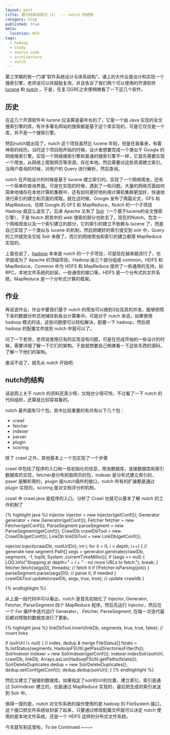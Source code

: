 ```yaml
---
layout: post
title: 源代码阅读笔记（1） --- nutch 的结构
category: blog
published: true
meta:
  location: NJU 
tags:
  - hadoop
  - study
  - source code
  - architecture
  - nutch
---
```


第三学期的有一门课“软件系统设计与体系结构”，课上的大作业是设计和实现一个搜索引擎，老师说可以并鼓励复用，并且告诉了我们两个可以使用的开源软件 [lucene](http://lucene.apache.org/core/) 和 [nutch](https://nutch.apache.org/) 。于是，在复习GRE之余便稍微看了一下这几个软件。

历史
---

在这几个开源软件中 lucene 应该算是最年长的了，它是一个由 Java 实现的全文搜索引擎的库，有许多著名网站的搜索都是基于这个库实现的，可是它仅仅是一个库，并不是一个搜索引擎。

然后nutch就出现了，nutch 这个项目虽然比 lucene 年轻，但是在我看来，有着神奇的经历。当时这个项目刚开始的时候，设计者想要完成一个类似于 Google 的网络搜索引擎。实现一个网络搜索引擎和普通的搜索引擎不一样，它首先需要实现一个爬虫，从网络上爬取网页等资源，存在本地。然后需要对这些资源建立索引。当用户查询的时候，对用户的 Query 进行解析，然后查询。

nutch 在开始设计的时候是基于 lucene 建立索引的，实现了一个网络爬虫，还有一个简单的查询界面。可是在实现的时候，遇到了一些问题。大量的网络页面如何简单地储存在本地计算机集群中，还有如何更好地利用计算机集群更加好，快速地进行索引的建立和页面的爬取。就在这时候，Google 发布了两篇论文，GFS 和 MapReduce。仿照 Google 的 GFS 和 MapReduce，Nutch 的一个子项目 Hadoop 就这么诞生了。后来 Apache 又有了 [Solr](http://lucene.apache.org/solr/)（一个基于lucene的全文搜索引擎），于是 Nutch 把其中的 web 搜索的部分也砍去了。现在的Nutch，包含一个网络爬虫以及一个索引建立的部分，它的索引的建立不依赖与 lucene 了，而是自己实现了一个类似与 lucene 的机制，然后把建好的索引提交到 solr 中，Query 的工作就完全交给 Solr 来做了。而它的网络爬虫和索引的建立都用 MapReduce 实现的。

上面也说了，[hadoop](http://hadoop.apache.org/) 本来是 nutch 的一个子项目，可是现在越来越流行了，也早就成为了 Apache 的顶级项目。Hadoop 由三个部分组成 common，HDFS 和 MapReduce。Common 中为 HDFS 和 MapReduce 提供了一些通用的支持，如 RPC，本地文件系统的封装，一些通信的接口等。HDFS 是一个分布式的文件系统，MapReduce 是一个分布式计算的框架。

作业
----

再说说作业，作业中要我们基于 nutch 的爬虫可以做到3台及其的并发，能够把爬下来的数据分布式地储存到各台计算集中。可是对于 nutch 来说，如果使用 hadoop 模式的话，这些问题便可以轻松解决，配置一下 hadoop，然后把 hadoop 的配置文件放到 nutch 中就可以了。

问了一下老师，老师说使用已有的实现没有问题，可是在完成开始的一些设计的时候，需要详细了解一下它们的架构。于是就想要自己稍微看一下这些东西的源码，了解一下他们的架构。

废话不说了，就先从 nutch 开始吧.

nutch的结构
----------

话说网上关于 nutch 的资料还真少呀，文档也少得可怜，不过看了一下 nutch 的代码组织，还算是比较容易看的。

nutch 最外面有12个包，其中比较重要的有共有以下几个包：

+   crawl
+   fetcher
+   indexer
+   parser
+   plugin
+   scoring

除了 crawl 之外，其他基本上一个包实现了一个步骤

crawl 中包括了程序的入口和一些初始化的信息，爬虫数据库，连接数据库和索引数据库的实现，fetcher是分布抓取网页的包，indexer 是分布式建立索引的，paser 是解析用的，plugin 是nutch插件的接口，nutch 所有的扩展都是通过 plugin 实现的，scoring 是对文档评分的机制。

crawl 中 crawl.java 是程序的入口。分析了 Crawl 也就可以基本了解 nutch 的工作机制了

{% highlight java %}
Injector injector = new Injector(getConf());
Generator generator = new Generator(getConf());
Fetcher fetcher = new Fetcher(getConf());
ParseSegment parseSegment = new ParseSegment(getConf());
CrawlDb crawlDbTool = new CrawlDb(getConf());
LinkDb linkDbTool = new LinkDb(getConf());

injector.inject(crawlDb, rootUrlDir);
int i;
for (i = 0; i < depth; i++) {             // generate new segment
  Path[] segs = generator.generate(crawlDb, segments, -1, topN, System
                         .currentTimeMillis());
  if (segs == null) {
    LOG.info("Stopping at depth=" + i + " - no more URLs to fetch.");
    break;
  }
  fetcher.fetch(segs[0], threads);  // fetch it
  if (!Fetcher.isParsing(job)) {
    parseSegment.parse(segs[0]);    // parse it, if needed
  }
  crawlDbTool.update(crawlDb, segs, true, true); // update crawldb
}

{% endhighlight %}

从上面一段代码中可以看出，nutch 是首先初始化了 Injector, Generator, Fetcher, ParseSegment 四个 MapReduce 程序。然后先运行 Injector，然后在一个 For 循环中迭代运行 Generator， Fetcher, ParseSegment, 在每一次迭代最后都对爬取的数据库进行了更新。

{% highlight java %}
linkDbTool.invert(linkDb, segments, true, true, false); // invert links

if (solrUrl != null) {
  // index, dedup & merge
  FileStatus[] fstats = fs.listStatus(segments, HadoopFSUtil.getPassDirectoriesFilter(fs));
  SolrIndexer indexer = new SolrIndexer(getConf());
  indexer.indexSolr(solrUrl, crawlDb, linkDb, 
    Arrays.asList(HadoopFSUtil.getPaths(fstats)));
  SolrDeleteDuplicates dedup = new SolrDeleteDuplicates();
  dedup.setConf(getConf());
  dedup.dedup(solrUrl);
}
{% endhighlight %}

然后又建立了链接的数据库。如果指定了solr的Url的位置，建立索引。索引是通过 SolrIndexer 建立的，也是通过 MapReduce 实现的，最后把生成的索引发送到 Solr 中。

值得一提的是，nutch 对文件系统的操作使用的是 hadoop 的 FileSystem 接口，这个接口把文件系统给封装了起来，只要通过修改配置文件就可以决定 nutch 使用的是本地文件系统，还是一个 HDFS 这样的分布式文件系统。

今天就写到这里啦，To be Continued ~~~~

